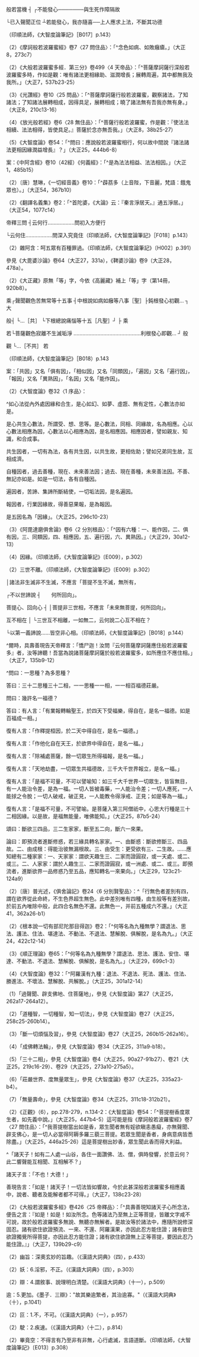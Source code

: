 [^1]: 主＝王【元】【明】。（大正25，442d，n.17）

[^2]: （（大智度論...四））十六字＝（（大智度論卷第五十四釋第二十七品問住品））十八字【宮】，（（大智度經論卷第五十四釋第二十六品））十六字【聖】，（（大智度論卷第五十六釋第二十七品天主品））十八字【石】。（大正25，442d，n.16）

[^3]: 〔等各〕－【宋】【元】【明】【宮】【聖】【石】。（大正25，442d，n.21）

[^4]: 百千＋（萬）【石】。（大正25，442d，n.22）

[^5]: 魔＝摩【宋】【元】【明】【宮】【聖】【石】。（大正25，442d，n.23）

[^6]: 涅＝洹【聖】。（大正25，442d，n.24）

[^7]: 〔陀〕－【宮】【聖】。（大正25，442d，n.25）

[^8]: 〔天〕－【宋】【元】【明】【宮】。（大正25，442d，n.29）

[^9]: 婆＝會【宋】【元】【明】【宮】＝天【石】。（大正25，442d，n.30）

[^10]: 《大智度論》卷54〈27
天主品〉：「^首陀婆天（秦言淨居天）。」（大正25，443b20）

[^11]: 〔等〕－【宋】【元】【明】【宮】【聖】【石】。（大正25，442d，n.31）

[^12]: 《大智度論》卷8〈1
序品〉：「^問曰：云何為常光？答曰：佛身四邊各一丈光明，菩薩生便有此，是三十二相之一，名為丈光相。」（大正25，114c18-20）

[^13]: （千）＋萬【宋】【元】【明】【宮】【聖】。（大正25，442d，n.32）

[^14]: 〔常〕－【宋】【元】【明】【宮】【聖】。（大正25，442d，n.35）

[^15]: 炷（^ㄓㄨˋ）：1.燈炷，燈心。2.指燈，燭。（《漢語大詞典》（七），p.55）

[^16]: 《大智度論》卷35〈3
習相應品〉：「^如閻浮提者，閻浮，樹名，其林茂盛，此樹於林中最大。提名為洲。此洲上有此樹林；林中有河，底有金沙，名為閻浮檀金；以閻浮樹故，名為閻浮洲。此洲有五百小洲圍繞，通名閻浮提。」（大正25，320a24-28）

[^17]: 應當發＝今應當發心【元】【明】【石】。（大正25，442d，n.38）

[^18]: ┌未發無上心者 ──今應當發

般若當機 ┤ ┌不能發心───────與生死作障隔故

└已入聲聞正位 ┴若能發心，我亦隨喜──上人應求上法，不斷其功德

（印順法師，《大智度論筆記》［B017］p.143）

[^19]: 〔人〕－【聖】。（大正25，442d，n.39）

[^20]: 《大般若波羅蜜多經》卷425〈25
帝釋品〉：「^憍尸迦！汝諸天等未發無上菩提心者今皆應發。憍尸迦！諸有已入聲聞、獨覺正性離生，不復能發大菩提心。何以故？憍尸迦！彼於生死已結界故。此中若有能於無上正等菩提發心趣者，我亦隨喜。何以故？憍尸迦！諸有勝人應求勝法，我終不障他勝善品。」（大正7，134b7-13）

[^21]: （1）疽＝敗【宋】【宮】【石】，＝𧴫【聖】。（大正25，442d，n.42）

（2）《摩訶般若波羅蜜經》卷7〈27
問住品〉：「^念色如病、如敗癰瘡。」（大正8，273c7）

[^22]: 癰＝如癰如【元】【明】。（大正25，442d，n.43）

[^23]: 瘡＝如創【石】。（大正25，442d，n.44）

[^24]: 痛＝病【聖】。（大正25，442d，n.45）

[^25]: 《大般若波羅蜜多經》卷425〈25
帝釋品〉：「^憍尸迦！若菩薩摩訶薩發一切智智相應之心，以無所得而為方便，思惟色乃至識，^（1）^若無常、^（2）^若苦、^（4）^若無我、^（3）^若空、^（5）^若如病、^（6）^若如癰、^（8）^若如箭、^（7）^若如瘡、^（10）^若熱惱、若逼切、^（12）^若敗壞、^（11）^若衰朽、若變動、若速滅、^（14）^若可畏、若可厭、若有災、若有橫、若有疫、若有癘、^（15）^若不安隱、若不可保信。」（大正7，134b15-21）

[^26]: 〔羅〕－【宋】【元】【明】【宮】。（大正25，443d，n.2）

[^27]: （1）《大般若波羅蜜多經．第二分》卷425〈25
帝釋品〉：「^菩薩摩訶薩修行般若波羅蜜多時，作如是觀：『唯有諸法互相滋潤、互相增長、互相圓滿；思惟校計，無我我所。』（大正7，135a4-6）

（2）《大般若波羅蜜多經．第三分》卷499〈4
天帝品〉：「^菩薩摩訶薩行深般若波羅蜜多時，作如是觀：唯有諸法更相緣助、滋潤增長；展轉周遍，其中都無我及我所。」（大正7，537b23-25）

（3）《光讚經》卷10〈25
問品〉：「^菩薩摩訶薩行般若波羅蜜，觀察諸法，了知諸法；了知諸法展轉相成，因得具足，展轉相成；曉了諸法無有吾我亦無有身。」（大正8，210c13-16）

（4）《放光般若經》卷6〈28
無住品〉：「^菩薩行般若波羅蜜，作是觀：『使法法相續、法法相得，皆使具足。』菩薩於念亦無吾我。」（大正8，38b25-27）

（5）《大智度論》卷54：「^問曰：應說般若波羅蜜相行，何以故中間說『諸法諸法更相因緣潤益增長』？」（大正25，444b6-8）

案：《中阿含經》卷10（42經）《何義經》：「^是為法法相益、法法相因。」（大正1，485b15）

[^28]: 〔亦〕－【宋】【元】【明】【宮】。（大正25，443d，n.3）

[^29]: 菩薩＋（摩訶薩）【石】。（大正25，443d，n.4）

[^30]: 《大般若波羅蜜多經》卷425〈25
帝釋品〉：「^善現答言：『憍尸迦！諸菩薩摩訶薩迴向心則非心，菩提心亦非心；不應非心迴向非心，心亦不應迴向非心；非心不應迴向於心，心亦不應迴向於心。何以故？憍尸迦！非心即是不可思議，不可思議即是非心，如是二種俱無所有，無所有中無迴向義。憍尸迦！心無自性，心性無故心所亦無；心及心所既無自性故，心亦無迴向心義。憍尸迦！若作是觀，是謂菩薩摩訶薩般若波羅蜜多。』」（大正7，135a17-26）

[^31]: 《正觀》（6），pp.149-150：參見《摩訶般若波羅蜜經》卷1〈
1序品〉（大正8，217b12-218c），《放光般若經》卷1〈1
放光品〉（大正8，1b9-2b），《光讚經》卷1〈1
光讚品〉（大正8，147b9-149a8）。

[^32]: 吒＝咤【宮】。（大正25，443d，n.7）

[^33]: （秦言治國）四字夾註＝（秦言治國）四字本文【宋】【元】【明】【宮】【聖】。（大正25，443d，n.8）

[^34]: （秦言增長）四字夾註＝（秦言增長）四字本文【宋】【元】【明】【宮】【聖】。（大正25，443d，n.11）

[^35]: 茶＝荼【宋】【元】【明】【宮】【聖】【石】。（大正25，443d，n.13）

[^36]: （1）荔多＝脇【聖】。（大正25，443d，n.14）

（2）〔唐〕慧琳，《一切經音義》卷10：「^薜茘多（上音陛，下音麗，梵語：餓鬼眾也）。」（大正54，367b10）

[^37]: （秦言雜語）四字夾註＝（秦言雜語）四字本文【宋】【元】【明】【宮】。（大正25，443d，n.16）

[^38]: 《翻梵語》卷7：「^富樓多那（應云富多那，譯曰：臭也）。」（大正54，1029c4）

[^39]: （秦言多聞）四字夾註＝（秦言多聞）四字本文【宋】【元】【明】【宮】。（大正25，443d，n.18）

[^40]: 〔唐〕慧琳，《一切經音義》卷9：「^閱叉（以拙反，或云夜叉，皆訛也。正言藥叉，此譯云能噉人鬼，又云傷者，謂能傷害人也）。」（大正54，357a19）

[^41]: 〔唐〕慧琳，《一切經音義》卷25：「^羅剎（此云：惡鬼也，食人血肉，或飛空，或地行捷疾，可畏也）。」（大正54，464b13）

[^42]: （秦言）二字本文＝（秦言）二字夾註【石】下同，（大正25，443d，n.19）

[^43]: 磨＝摩【宋】【元】【明】【宮】【聖】【石】。（大正25，443d，n.22）

[^44]: 涅＝洹【聖】。（大正25，443d，n.23）

[^45]: 火＝大【聖】＊。（大正25，443d，n.24）

[^46]: （1）婆＋（首陀婆）【元】【明】【石】。（大正25，443d，n.25）

（2）《翻譯名義集》卷2：「^首陀婆，《大論》云：『秦言淨居天。』通五淨居。」（大正54，1077c14）

[^47]: 天＋（首陀婆）【聖】。（大正25，443d，n.26）

[^48]: 〔天〕－【宋】【元】【明】【宮】【聖】【石】。（大正25，443d，n.27）

[^49]: 〔明〕－【宋】【元】【明】【宮】【聖】。（大正25，443d，n.28）

[^50]: 當＝常【聖】。（大正25，443d，n.31）

[^51]: 〔等〕－【宋】【元】【明】【宮】。（大正25，443d，n.32）

[^52]: ┌云何是般若............問般若體

帝釋三問 ┤云何行..................問初入方便行

└云何住..................問深入究竟住（印順法師，《大智度論筆記》［F018］p.143）

[^53]: 案：此指經中所說「^憍尸迦！何等是般若波羅蜜」。參見《大智度論》卷54〈27
天主品〉（大正25，442c10）。

[^54]: 此中缺第7項「瘡」，第12項「壞」的論釋。

[^55]: 《正觀》（6），p.150：參見《摩訶般若波羅蜜經》卷4〈11
幻學品〉（大正8，240a19-28）；《放光般若經》卷3〈13
問幻品〉（大正8，17b22-25）；《光讚經》卷4〈10
幻品〉（大正8，175b）。

[^56]: 癰疽：1.毒瘡名。2.比喻禍患、毛病。（《漢語大詞典》（八），p.370）

[^57]: （1）出處待考。

（2）雜阿含：呵五眾有百種罪過。（印順法師，《大智度論筆記》〔H002〕p.391）

[^58]: 〔疽〕－【宮】【宋】。（大正25，444d，n.2）

[^59]: 參見《雜阿含經》卷5（104經）（大正2，31c3-10）、卷5（110經）（35b1-5）、卷10（259經）（65b5-c10）、卷10（265經）（68c1-17）、卷12（291經）（82c2-16）、卷31（864經）（219b29-c7）、卷31（867經）（219c25-220a3）、卷43（1175經）（315b20-22）等。

[^60]: 希：3.少。（《漢語大詞典》（三），p.694）

[^61]: 十六聖行：苦諦──無常、苦、空、無我；集諦──集、因、生、緣；滅諦──滅、靜、妙、離；道諦──道、如、行、出。

參見《大毘婆沙論》卷64（大正27，331a），《鞞婆沙論》卷9（大正28，478a）。

[^62]: 同樣的情形，另見《大智度論》卷37（大正25，330a26-b8，334c11-15）。

[^63]: （1）不淨＋（等）【聖】【石】。（大正25，444d，n.5）

（2）《大正藏》原無「等」字，今依《高麗藏》補上「等」字（第14冊，920b8）。

[^64]: 第三諦，指「滅諦」。

[^65]: 三 ┌上根說苦空無常無我四［聖］┐

乘┌聲聞觀色苦無常等十五事
┤中根說如病如癰等八事［聖］├鈍根發心初觀... ┐ 大

般┤ └...［共］ └下根總說痛惱等十五［凡聖］┘ ├ 乘

若└菩薩觀色寂離不生滅垢淨
.............................................利根發心即觀... ┘ 般

觀 └...［不共］ 若

（印順法師，《大智度論筆記》［B018）p.143

[^66]: 世間即是涅槃：世間實相即涅槃。（印順法師，《大智度論筆記》〔E002〕p.287）

[^67]: 更相：相繼，相互。（《漢語大詞典》（一），p.529）

[^68]: 緣＋（和合）【宋】【元】【明】【聖】。（大正25，444d，n.15）

[^69]: （1）《大智度論》卷17：「^復有六因：相應因、共因、相似因、遍因、報因、名因。」（大正25，187a28-29）

案：「共因」又名「俱有因」，「相似因」又名「同類因」，「遍因」又名「遍行因」，「報因」又名「異熟因」，「名因」又名「能作因」。

（2）《大智度論》卷32〈1 序品〉：

^如心法從內外處因緣和合生，是心如幻、如夢、虛誑、無有定性，心數法亦如是。

是心共生心數法，所謂受、想、思等。是心數法，同相、同緣故，名為相應。心以心數法相應為因，心數法以心相應為因，是名相應因。相應因者，譬如親友、知識，和合成事。

共生因者，一切有為法，各有共生因，以共生故，更相佐助；譬如兄弟同生故，互相成濟。

自種因者，過去善種，現在、未來善法因；過去、現在善種，未來善法因。不善、無記亦如是。如是一切法，各有自種因。

遍因者，苦諦、集諦所斷結使，一切垢法因，是名遍因。

報因者，行業因緣故，得善惡果報，是為報因。

是五因名為「因緣」。（大正25，296c10-23）

（3）《阿毘達磨俱舍論》卷6〈2
分別根品〉：「^因有六種：一、能作因，二、俱有因，三、同類因，四、相應因，五、遍行因，六、異熟因。」（大正29，30a12-13）

（4）因緣。（印順法師，《大智度論筆記》〔E009〕，p.302）

[^70]: 殖＝植【宋】【元】【明】【宮】。（大正25，444d，n.16）

[^71]: 無上菩提：非三世。（印順法師，《大智度論筆記》〔E001〕p.285）

[^72]: （1）參見《摩訶般若波羅蜜經》卷16〈54
大如品〉：「^復次，如來如相不過去、不未來、不現在，諸法如相亦不過去、不未來、不現在，是故須菩提為隨佛生。復次，如來如不在過去如中，過去如不在如來如中。如來如不在未來如中，未來如不在如來如中。如來如不在現在如中，現在如不在如來如中。過去未來現在如、如來如，一如，無二無別。」（大正8，335c10-17）

（2）三世不離。（印順法師，《大智度論筆記》〔E009〕p.302）

[^73]: 〔是〕－【宋】【元】【明】【宮】【聖】。（大正25，444d，n.18）

[^74]: ┌諸法非常非無常，不應言「回向心已滅，云何與菩提作因」。

│諸法非生滅非不生滅，不應言「菩提不生不滅，無所有，

┌不以世諦說 ┤　　何所回向」。

菩提心、回向心 ┤ │菩提非三世相，不應言「未來無菩提，何所回向」。

互不相在 │ └三世互不相離，一如無二，云何說二心互不相在？

└以第一義諦說......皆空非心相。（印順法師，《大智度論筆記》［B018］p.144）

[^75]: 二諦：世諦如幻如夢；第一義諦皆空。（印順法師，《大智度論筆記》〔E002〕p.286）

[^76]: 迴＋（向）【聖】。（大正25，444d，n.21）

[^77]: 發心畢竟二不別。（印順法師，《大智度論筆記》〔E009〕p.302）

[^78]: 教＝示【宋】【元】【明】【宮】【聖】。（大正25，445d，n.3）

[^79]: 法＋（無障）【元】【明】【石】。（大正25，445d，n.4）

[^80]: 〔法〕－【宋】【元】【明】【宮】【聖】【石】。（大正25，445d，n.6）

[^81]: 又＝父【宋】【元】【明】【宮】。（大正25，445d，n.10）

[^82]: 〔即〕－【宋】【元】【明】【宮】【聖】【石】。（大正25，445d，n.12）

[^83]: 《正觀》（6），p.151：參見《大智度論》卷11～卷18（大正25，139a-197b）、卷29（大正25，272b20-273a9）、卷45（大正25，387b14-388a9）、卷46（大正25，394c17-395a12）。

[^84]: 〔名〕－【宋】【元】【明】【宮】。（大正25，445d，n.13）

[^85]: 《大般若波羅蜜多經》卷425〈25 帝釋品〉：

^爾時，具壽善現告天帝釋言：「憍尸迦！汝問『云何菩薩摩訶薩應住般若波羅蜜多』者，汝等諦聽！吾當為說諸菩薩摩訶薩於般若波羅蜜多，如所應住不應住相。」（大正7，135b9-12）

[^86]: 〔菩薩〕－【宋】【元】【明】【宮】【聖】【石】。（大正25，445d，n.20）

[^87]: 《大般若波羅蜜多經》卷425〈25
帝釋品〉：「^復次，憍尸迦！諸菩薩摩訶薩修行般若波羅蜜多時，不應住初發心已便作是念：『我當圓滿布施波羅蜜多乃至般若波羅蜜多。』」（大正7，137a27-29）

[^88]: 鞞跋＝維越【石】。（大正25，445d，n.22）

[^89]: （世）＋界【元】【明】。（大正25，445d，n.23）

[^90]: 《大般若波羅蜜多經》卷425〈25
帝釋品〉：「^不應住作是念：『我修加行既圓滿已當入菩薩正性離生。』不應住作是念：『我已得入正性離生，當住菩薩不退轉地。』不應住作是念：『我當圓滿菩薩五通。』不應住作是念：『我住菩薩圓滿五通，常遊無量無數佛土，禮敬瞻仰供養承事諸佛世尊，聽聞正法、如理思惟、廣為他說。』何以故？憍尸迦！如是住者有所得故。」（大正7，137b4-11）

[^91]: 澤＝塗【宋】【元】【明】【宮】【聖】【石】。（大正25，445d，n.26）

[^92]: 搗＝擣【宋】【元】【明】【宮】【聖】＝揭【石】。（大正25，445d，n.27）

[^93]: 〔往〕－【宋】【元】【明】【宮】【聖】。（大正25，446d，n.3）

[^94]: （向）＋阿【石】。（大正25，446d，n.4）

[^95]: 《大般若波羅蜜多經》卷425〈25
帝釋品〉：「^復次，憍尸迦！諸菩薩摩訶薩修行般若波羅蜜多時，不應住此是第八補特伽羅，此是隨信行，此是隨法行；不應住此是預流極七返有，此是家家，此是一間；不應住此是齊首補特伽羅，乃至壽盡煩惱方盡；不應住此是預流定不墮法，此是一來至此世間得盡苦際；不應住此是不還向，此是不還果，往彼方得般涅槃者；不應住此是阿羅漢，永盡後有，現在必入無餘涅槃；不應住此是獨覺；不應住此是如來、應、正等覺。」（大正7，137c6-15）

[^96]: 殃＝央【宋】【元】【明】【宮】【聖】＝鞅【石】。（大正25，446d，n.5）

[^97]: 《大智度論》卷4〈1 序品〉：

^問曰：一思種？為多思種？

答曰：三十二思種三十二相，一一思種一一相，一一相百福德莊嚴。

問曰：幾許名一福德？

答曰：有人言：「有業報轉輪聖王，於四天下受福樂，得自在，是名一福德。如是百福成一相。」

復有人言：「作釋提桓因，於二天中得自在，是名一福德。」

復有人言：「作他化自在天王，於欲界中得自在，是名一福。」

復有人言：「除補處菩薩，餘一切眾生所得福報，是名一福。」

復有人言：「天地劫盡，一切眾生共福德故，三千大千世界報立，是名一福。」

復有人言：「是福不可量，不可以譬喻知：如三千大千世界一切眾生，皆盲無目，有一人能治令差，是為一福。一切人皆被毒藥，一人能治令差；一切人應死，一人能捄之令脫；一切人破戒，破正見，一人能教令得淨戒、正見；如是等為一福。」

復有人言：「是福不可量，不可譬喻。是菩薩入第三阿僧祇中，心思大行種是三十二相因緣。以是故，是福無能量，唯佛能知。」（大正25，87b5-24）

[^98]: 鋼＝剛【宋】【元】【明】【宮】【聖】。（大正25，446d，n.6）

[^99]: 〔使〕－【聖】。（大正25，446d，n.7）

[^100]: 者＝是【宋】【元】【明】【宮】【聖】。（大正25，446d，n.8）

[^101]: 至＋（佛）【宋】【元】【明】【宮】。（大正25，446d，n.9）

[^102]: 《大般若波羅蜜多經》卷425〈25
帝釋品〉：「^所以者何？一切如來、應、正等覺證得無上正等菩提時，覺一切法都無所有；一切菩薩摩訶薩眾住不退轉地時，亦見諸法都無所有。」（大正7，138a25-27）

[^103]: 《大般若波羅蜜多經》卷425〈25
帝釋品〉：「^憍尸迦！是為菩薩摩訶薩於般若波羅蜜多如所應住不應住相。憍尸迦！諸菩薩摩訶薩於深般若波羅蜜多隨所應住不應住相，以無所得而為方便，應如是學。」（大正7，138a28-b2）

[^104]: 《大般若波羅蜜多經》卷425〈25
帝釋品〉：^「爾時，舍利子作是念言：『若菩薩摩訶薩修行般若波羅蜜多時，於一切法不應住者，云何應住般若波羅蜜多？』具壽善現知舍利子心之所念，便謂之曰：『於意云何？諸如來心為何所住？』」（大正7，138b3-7）

[^105]: 〔於〕－【宋】【元】【明】【宮】。（大正25，446d，n.10）

[^106]: 《大般若波羅蜜多經》卷425〈25
帝釋品〉：「^時，具壽善現謂舍利子言：『諸菩薩摩訶薩修行般若波羅蜜多時亦復如是，雖住般若波羅蜜多，而同如來於一切法都無所住亦非不住。所以者何？舍利子！諸菩薩摩訶薩修行般若波羅蜜多時，雖住般若波羅蜜多，而於色非住非不住，乃至於一切相智亦非住非不住。何以故？舍利子！以色等法無二相故。舍利子！諸菩薩摩訶薩於深般若波羅蜜多，隨此非住非不住相，以無所得而為方便，應如是學。』」（大正7，138b19-28）

[^107]: 者言＝論者言【元】【明】＝釋曰【石】。（大正25，446d，n.11）

[^108]: 二空：未滅有異，滅相不別。（印順法師，《大智度論筆記》〔E009〕p.302）

[^109]: 不住：不住即住。（印順法師，《大智度論筆記》〔E009〕p.302）

[^110]: 故＝以【宋】【元】【明】【宮】【聖】。（大正25，446d，n.18）

[^111]: 〔應〕－【宋】【元】【明】【宮】。（大正25，446d，n.20）

[^112]: 不等心布施之失。（印順法師，《大智度論筆記》［E017］p.316）

[^113]: 〔地〕－【宋】【元】【明】【宮】。（大正25，446d，n.21）

[^114]: 參見《摩訶般若波羅蜜經》卷24〈78
四攝品〉（大正8，393a7-20），《大智度論》卷88〈77
六喻品〉（大正25，676a28-b17）。

[^115]: 不住：但破取相心住。（印順法師，《大智度論筆記》〔E009〕p.302）

[^116]: 小乘行位。（印順法師，《大智度論筆記》〔E009〕p.302）

[^117]: 《大智度論》卷45〈13
摩訶薩品〉：「^八人，名見諦道，十五心中行。問曰：是十五心中，何以名為八人？答曰：思惟道中用智多，見諦道中多用見忍，智隨於忍。所以者何？忍功大故。復次，忍智二事能斷能證，八忍中住，故名為八人。」（大正25，383b5-9）

[^118]: 《阿毘達磨俱舍論》卷23〈6
分別賢聖品〉：「^見道位中聖者有二：一、隨信行，二、隨法行，由根鈍利別立二名。諸鈍根名隨信行者，諸利根名隨法行者。由信隨行名隨信行，彼有隨信行名隨信行者，或由串習此隨信行以成其性，故名隨信行者，彼先信他隨行義故。准此應釋隨法行者，彼於先時由自披閱契經等法，隨行義故。」（大正29，122b15-21）

[^119]: 《阿毘達磨俱舍論》卷23〈6
分別賢聖品〉：「^諸住果者，於一切地修所斷失都未斷時，名為預流，生極七返。『七返』言顯：七往返生，是人天中各七生義。『極』言為顯受生最多，非諸預流皆受七返故。......彼從此後別於人中極多結七中有、生有，天中亦然，總二十八，皆七等故說極七生。」（大正29，123a24-b12）

[^120]: 《阿毘達磨俱舍論》卷24〈6
分別賢聖品〉：「^今次應辯斷位眾聖，且應建立一來向果。

頌曰：斷欲三四品，三二生家家，斷至五二向，斷六一來果。

論曰：即預流者進斷修惑，若三緣具轉名家家。一、由斷惑：斷欲修斷三、四品故。二、由成根：得能治彼無漏根故。三、由受生：更受欲有三、二生故。......應知總有二種家家：一、天家家：謂欲天趣生三、二家而證圓寂，或一天處、或二、或三。二、人家家：謂於人趣生三、二家而證圓寂，或一洲處、或二、或三。即預流者，進斷欲界一品修惑乃至五品，應知轉名一來果向。」（大正29，123c21-124a9）

[^121]: 案：即指前「家家須陀洹」。

[^122]: 參見《大毘婆沙論》卷65：「^一來果先廣加行者，謂即前說及離欲染諸加行道------六無間道五解脫道，即此名為安足堅固。」（大正27，338c5-7）

[^123]: 《阿毘達磨俱舍論》卷24〈6
分別賢聖品〉：「^若斷第六成一來果，彼往天上一來人間而般涅槃，名一來果，過此以後更無生故。」（大正29，124a9-11）

[^124]: 《阿毘達磨俱舍論》卷24〈6
分別賢聖品〉：「^一來者進斷餘惑，若三緣具轉名一間。一、由斷惑：斷欲修斷七、八品故。二、由成根：得能治彼無漏根故。三、由受生：更受欲有餘一生故。......有一間者說名一間，即斷修惑七、八品者，應知亦名不還果向。先斷三、四、七、八品惑入見諦者，後得果時，乃至未修後勝果道，仍不名曰家家、一間，未成治彼無漏根故。」（大正29，124a17-b1）

[^125]: 《阿毘達磨俱舍論》卷24〈6
分別賢聖品〉：「^若斷第九成不還果，必不還來生欲界故。此惑名曰：五下結斷。雖必先斷或二或三，然於此時總集斷故，依不還位。」（大正29，124b1-3）

[^126]: 《續一切經音義》卷7：「^阿迦膩吒（梵語也，具足。應云『阿迦尼瑟吒』。此譯云『色究竟』也，言其色界十八天中此最終極也。又云『無小』：餘天互望，亦大亦小，此之一天，唯大無小，故以為名）。」（大正54，938a6-7）

[^127]: （1）《阿毘達磨俱舍論》卷24〈6
分別賢聖品〉：「^此不還者總說有七，且行色界差別有五：一、中般涅槃，二、生般涅槃，三、有行般涅槃，四、無行般涅槃，五者、上流。......^（1）^言中般者，謂往色界，住中有位便般涅槃。^（2）^言生般者，謂往色界，生已不久便般涅槃，以具勤修速進道故。......^（3）^有行般者，謂往色界，生已長時加行不息，由有功用方般涅槃，此唯有勤修無速進道故。^（4）^無行般者，謂往色界生已經久，加行懈息不多功用便般涅槃，以闕勤修速進道故。......^（5）^言上流者是上行義，以流與行其義一故。謂欲界歿往色界生，未即於中能證圓寂，要轉生上方般涅槃。即此上流差別有二，由因及果有差別故。因差別者，此於靜慮由有雜修無雜修故。果差別者，色究竟天及有頂天為極處故。......此五名為行色界者。行無色者差別有四，謂^（6）^在欲界離色界貪，從此命終生於無色。此中差別唯有四種，由生般涅槃有差別故，此并前五成六不還。^（7）^復有不行色、無色界，即住於此能般涅槃名現般涅槃，并前六為七。於行色界五不還中復有異門。顯其差別。」（大正29，124b10-125a9）

（2）〔唐〕普光述，《俱舍論記》卷24〈6
分別賢聖品〉：^「行無色者差別有四，謂在欲界從此命終，不生色界超生無色。此中差別唯有四種，由生般等有差別故，於前五內唯除中般，此四合名無色不還。此無色一，并前五種成六不還。」（大正41，362a26-b1）

[^128]: 《阿毘達磨俱舍論》卷24〈6
分別賢聖品〉：「^不還者若於身中有滅定，得轉名身證，謂不還者由身證得似涅槃法，故名身證。」（大正29，126a18-25）

[^129]: 《阿毘達磨俱舍論》卷24〈6
分別賢聖品〉：「^不還者進斷色界及無色界修所斷惑，從斷初定一品為初，至斷有頂八品為後，應知轉名阿羅漢向。」（大正29，126b22-24）

[^130]: 《阿毘達磨俱舍論》卷24〈6
分別賢聖品〉：「^金剛喻定是斷惑中最後無間道所生，盡智是斷惑中最後解脫道。由此解脫道與諸漏盡得最初俱生，故名盡智，如是盡智至已生時，便成無學阿羅漢果，已得無學應果法故。為得別果所應修學此無有故，得無學名，即此唯應作他事故，諸有染者所應供故，依此義立阿羅漢名。」（大正29，126c23-29）

[^131]: （1）《中阿含經》卷30（127經）《大品福田經》：「^云何九無學人？^（1）^思法，^（2）^昇進法，^（3）^不動法，^（4）^退法，^（5）^不退法，^（6）^護法：護則不退，不護則退，^（7）^實住法，^（8）^慧解脫，^（9）^俱解脫──是謂九無學人。」（大正1，616a17-19）

（2）《根本說一切有部尼陀那目得迦》卷2：「^何等名為九種無學？謂退法、思法、護法、住法、堪達法、不動法、不退法、慧解脫、俱解脫，是名為九。」（大正24，422c12-14）

（3）《順正理論》卷65：「^何等名為九種無學？謂退法、思法、護法、安住、堪達、不動法、不退法、慧解脫、俱解脫，是名為九。」（大正29，699c1-3）

（4）《大智度論》卷32：「^阿羅漢有九種：退法、不退法、死法、護法、住法、勝進法、不壞法、慧解脫、共解脫。」（大正25，301a12-14）

[^132]: 《正觀》（6），p.152：

（1）「過聲聞、辟支佛地、住菩薩地」，參見《大智度論》第27（大正25，262a17-264a12）。

（2）「道種智，一切種智，知一切法」，參見《大智度論》卷27（大正25，258c25-260b14）。

（3）「斷一切煩惱及習」，參見《大智度論》卷27（大正25，260b15-262a16）。

（4）「成佛轉法輪」，參見《大智度論》卷34（大正25，311a9-b18）。

（5）「三十二相」，參見《大智度論》卷4（大正25，90a27-91b27）、卷21（大正25，219c16-29）、卷29（大正25，273a10-275a5）。

（6）「莊嚴世界、度無量眾生」，參見《大智度論》卷37（大正25，335a23-b4）。

（7）「無量壽命」，參見《大智度論》卷34（大正25，311c18-312b21）。

[^133]: 香＝音【宮】。（大正25，447d，n.6）

[^134]: （1）《正觀》（6），p.152：參見《大智度論》卷54〈27
天主品〉（大正25，446a25-26）之經文。

（2）《正觀》（6），pp.278-279，n.134-2：《大智度論》卷54：「^菩提樹香度眾生者，如先義中說。」（大正25，447b4-5）這可能是指《摩訶般若波羅蜜經》卷7〈27
問住品〉：「^我菩提樹當出如是香，眾生聞者無有婬欲瞋恚愚癡，亦無聲聞、辟支佛心，是一切人必當得阿耨多羅三藐三菩提。若眾生聞是香者，身病意病皆悉除盡。」（大正25，446a25-26）這是菩提樹出妙香，眾生聞此香而得大利益。

[^135]: 〔中〕－【宋】【元】【明】【宮】。（大正25，447d，n.10）

[^136]: 不住：但破取相心住。（印順法師，《大智度論筆記》〔E009〕p.302）

[^137]: 〔之〕－【宋】【元】【明】【宮】【聖】【石】。（大正25，447d，n.14）

[^138]: 雙非：寂離二邊，更非相即。（印順法師，《大智度論筆記》〔E017〕p.315）

[^139]: 語＋（名）【元】【明】。（大正25，447d，n.17）

[^140]: 言語＝語言【石】。（大正25，447d，n.18）

[^141]: 了：10.副詞。與否定詞連用。完全，皆。晉王羲之《子卿帖》："頃日了不得食，至為虛劣。"（《漢語大詞典》（一），p.721）

[^142]: 《大般若波羅蜜多經》卷425〈25
帝釋品〉：「^具壽善現復告彼言：『我曾於此甚深般若波羅蜜多相應義中不說一字，汝亦不聞，當何所解？何以故？諸天子！甚深般若波羅蜜多相應義中，文字言說皆遠離故，由此於中說者、聽者及能解者皆不可得，一切如來、應、正等覺所證無上正等菩提微妙甚深亦復如是。』」（大正7，138c5-11）

[^143]: 澗（^ㄐㄧㄢˋ）：1.兩山間的水溝。2.泛指澗谷、山谷。（《漢語大詞典》（六），p.149）

[^144]: 嚮＝響【宋】【元】【明】，（種）＋嚮【石】。（大正25，447d，n.25）

[^145]: 〔人〕－【宋】【宮】【聖】。（大正25，447d，n.27）

[^146]: 《大般若波羅蜜多經》卷425〈25 帝釋品〉：

^「諸天子！如有二人處一山谷，各住一面讚佛、法、僧，俱時發響，於意云何？此二響聲能互相聞、互相解不？」

諸天子言：「不也！大德！」

善現告言：「如是！諸天子！一切法皆如響故，今於此甚深般若波羅蜜多相應義中，說者、聽者及能解者都不可得。」（大正7，138c23-28）

[^147]: 《大般若波羅蜜多經》卷426〈25
帝釋品〉：「^具壽善現知諸天子心之所念，便告彼言：『諸天子！色乃至識非深非妙，色自性乃至識自性亦非深非妙。』」（大正7，139a19-22）

[^148]: 《大般若波羅蜜多經》卷426〈25
帝釋品〉：「^時，諸天子復作是念：『尊者善現所說法中，不施設色乃至識。』」（大正7，139b16-17）

[^149]: 《大般若波羅蜜多經》卷426〈25
帝釋品〉：「^不施設三藐三佛陀及三藐三菩提，亦不施設文字言說。」（大正7，139b28-29）

[^150]: 〔得〕－【宋】【元】【明】【宮】。（大正25，448d，n.2）

[^151]: （1）無為：住果、證果不離是忍。（印順法師，《大智度論筆記》〔E005〕p.295）

（2）《大般若波羅蜜多經》卷426〈25
帝釋品〉：「^具壽善現知諸天子心所念法，便告之言：『如是！如是！如汝所念。色等諸法乃至無上正等菩提，皆離文字咸不可說，故於般若波羅蜜多無說、無聽亦無解者。是故汝等於諸法中，應隨所說修深固忍。諸有欲住欲證預流、一來、不還、阿羅漢果，亦因此忍方能住證；諸有欲住欲證獨覺所得菩提，亦因此忍方能住證；諸有欲住欲證無上正等菩提，要因此忍乃能住證。』」（大正7，139b29-c9）

[^152]: 鄙近：庸俗淺近。（《漢語大詞典》（十），p.677）

[^153]: （1）旨＝音【元】【明】，明註曰音南藏作旨。（大正25，448d，n.10）

（2）幽旨：深奧玄妙的旨趣。（《漢語大詞典》（四），p.433）

[^154]: 玄遠：1.玄妙幽遠。（《漢語大詞典》（二），p.319）

[^155]: 趣（^ㄑㄩˋ）：1.旨趣，意思。（《漢語大詞典》（二），p.302）

[^156]: 乖：4.差異，不同。（《漢語大詞典》（一），p.658）

[^157]: 相況：對比。（《漢語大詞典》（七），p.1145）

[^158]: 適：5.適合，符合。《商君書．畫策》："由此觀之，神農非高於黃帝也，然其名尊者，以適於時也。"三國魏劉劭《人物志．材理》："質性機解，推情原意，能適其變，情理之家也。"16.是，則，即是。《荀子．王霸》："孔子曰：審我所以適人，適人之所以來我也。"（《漢語大詞典》（十），p.1160）

[^159]: 況：2.比。比較。《漢書．高惠高后文功臣表》："以往況今，甚可悲傷。"3.比。比擬，比方。宋司馬光《答武功石令書》："足下語及不肖，動輒以仲尼況之，此雖甚愚不辨菽麥之人，亦不敢當。"（《漢語大詞典》（五），p.1083）

[^160]: 已：15.指示代詞。此，如此。《史記．夏本紀》："敦序九族，眾明高翼，近可遠在已。"按，《書．皋陶謨》作"邇可遠茲"。《淮南子．道應訓》："願王察其所謂而自取齊國之政焉。已雖無除其患，天地之閒，六合之內，可陶冶而變化也。"（《漢語大詞典》（四），p.70）

[^161]: 〔十〕－【宋】【元】【明】【宮】。（大正25，448d，n.12）

[^162]: 青＝清【石】。（大正25，448d，n.13）

[^163]: 浮偽：虛偽。（《漢語大詞典》（五），p.1249）

[^164]: 情：11.道理，情理。《禮記．樂記》："禮者，殊事合敬者也；樂者，異文合愛者也。禮樂之情同，故明王以相沿也。"（《漢語大詞典》（七），p.576）

[^165]: 趣（^ㄑㄩˋ）：1.旨趣，意思。（《漢語大詞典》（二），p.302）

[^166]: （1）妖＝妭【聖】。（大正25，448d，n.15）

（2）妖：6.淫邪，不正。（《漢語大詞典》（四），p.303）

[^167]: 諂（^ㄔㄢˇ）：1.奉承，獻媚。（《漢語大詞典》（十一），p.314）

[^168]: 賤：6.輕視，鄙視。《書．旅獒》："不貴異物賤用物，民乃足。"（《漢語大詞典》（十），p.246）

[^169]: 在意：留意，放在心上。（《漢語大詞典》（二），p.1014）

[^170]: 印順法師，《初期大乘佛教之起源與開展》，p.515：「^夜叉的語言，正是達羅毘荼語那樣的難於了解。《大智度論》卷54（大正25，448a）說：『此諸夜叉，語言浮偽，情趣妖諂。諸天賤之，不以在意，是故不解其言。』達羅毘荼明咒的難解，就是夜叉語的難解。大乘佛法中陀羅尼咒的發展，與夜叉是有密切關係的。《華嚴經》的〈入法界品〉，起於南方，就有彌伽醫師的語言法門，及四十二字母。容受咒術的部派佛教，將因與明咒有關的南北兩大區域，發展為重視陀羅尼咒的大乘法門。」

[^171]: 意況：2.內容。《魏書．術藝傳．殷紹》："太安四年夏，上《四序堪輿》，表曰：'......法穆時共影為臣開述九章數家雜要，披釋章次意況大旨。'（《漢語大詞典》（七），p.639）

[^172]: （1）辯＝辨【聖】。（大正25，448d，n.16）

（2）辯：4.謂敘事、說理明白清楚。（《漢語大詞典》（十一），p.509）

[^173]: 識＋（之）【元】【明】。（大正25，448d，n.17）

[^174]: 玄旨：深奧的義理。（《漢語大詞典》（二），p.306）

[^175]: 幽邃：1.幽深，深邃。2.指僻遠之地。3.深奧。（《漢語大詞典》（四），p.445）

[^176]: 尋：4.考索，探求。（《漢語大詞典》（二），p.1288）

[^177]: 〔之〕－【宋】【宮】。（大正25，448d，n.18）

[^178]: 逾＝愈【聖】。（大正25，448d，n.19）

逾：5.更加。《墨子．三辯》："故其樂逾繁者，其治逾寡。"（《漢語大詞典》（十），p.1041）

[^179]: （1）叵＝已【聖】。（大正25，448d，n.20）

（2）叵：1.不，不可。（《漢語大詞典》（一），p.957）

[^180]: 又＝叉【明】。（大正25，448d，n.21）

[^181]: 傳：10.說，描述，表達。（《漢語大詞典》（一），p.1615）

[^182]: 〔以〕－【宋】【元】【明】【宮】【聖】【石】。（大正25，448d，n.22）

[^183]: 度（^ㄉㄨㄛˊ）：2.推測，估計。《詩．小雅．巧言》："他人有心，予忖度之。"（《漢語大詞典》（三），p.1224）

[^184]: （1）駛＝使【聖】【石】。（大正25，448d，n.23）

（2）駛：2.疾速。（《漢語大詞典》（十二），p.814）

[^185]: 渡＝度【宋】【元】【明】【宮】【石】。（大正25，448d，n.24）

[^186]: 非非有非＝非有【宋】【元】【明】【宮】【聖】【石】。（大正25，448d，n.26）

[^187]: （1）般若：無相可取，離於四句，心行處滅，言語道斷。（印順法師，《大智度論筆記》〔E002〕p.288）

（2）畢竟空：不得言有乃至非有非無，心行處滅，言語道斷。（印順法師，《大智度論筆記》〔E013〕p.308）

[^188]: 驚＝抱【石】。（大正25，448d，n.27）

[^189]: 驚疑：驚訝疑惑。（《漢語大詞典》（十二），p.894）

[^190]: 迷悶：2.迷茫，難以辨清。（《漢語大詞典》（十），p.820）

[^191]: 汝＝法【元】【明】【宮】【聖】【石】。（大正25，448d，n.28）

[^192]: 〔一〕－【元】【明】。（大正25，448d，n.29）

[^193]: 《正觀》（6），p.152：「破色、名字」，參見《大智度論》卷15（大正25，171a5-9）、卷25（大正25，246a23-c21）、卷36（大正25，326b20-327a19）、卷41（大正25，358a17-c8）、卷42（大正25，364c21-365a15）。

[^194]: 為＝有【宋】【元】【明】【宮】【聖】。（大正25，448d，n.36）

[^195]: 般若：不異五眾實相。（印順法師，《大智度論筆記》〔E002〕p.288）

[^196]: 離＝得【宋】【元】【明】，〔離〕－【宮】。（大正25，448d，n.39）

[^197]: 無為：賢聖忍此而有差別。（印順法師，《大智度論筆記》〔E005〕p.295）

[^198]: 槃＋（釋第二十六品竟）【石】。（大正25，448d，n.40）

[^199]: 發心畢竟二不別：無說無聞無知。（印順法師，《大智度論筆記》〔E009〕p.302）